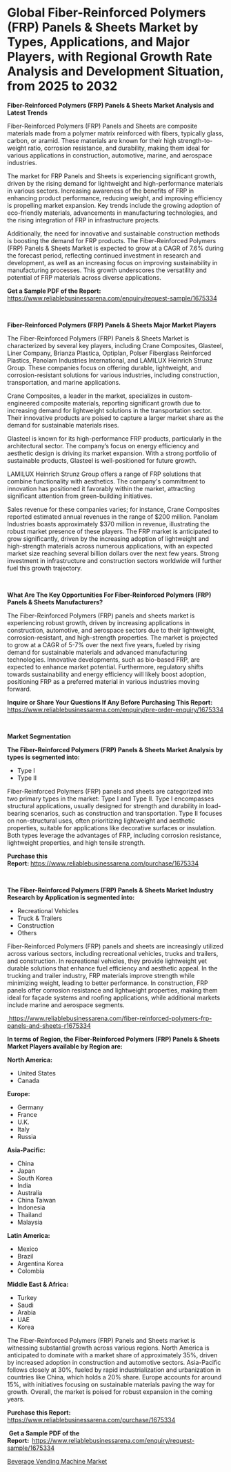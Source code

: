 <p><h1>Global Fiber-Reinforced Polymers (FRP) Panels & Sheets Market by Types, Applications, and Major Players, with Regional Growth Rate Analysis and Development Situation, from 2025 to 2032</h1></p><p><strong>Fiber-Reinforced Polymers (FRP) Panels & Sheets Market Analysis and Latest Trends</strong></p>
<p><p>Fiber-Reinforced Polymers (FRP) Panels and Sheets are composite materials made from a polymer matrix reinforced with fibers, typically glass, carbon, or aramid. These materials are known for their high strength-to-weight ratio, corrosion resistance, and durability, making them ideal for various applications in construction, automotive, marine, and aerospace industries.</p><p>The market for FRP Panels and Sheets is experiencing significant growth, driven by the rising demand for lightweight and high-performance materials in various sectors. Increasing awareness of the benefits of FRP in enhancing product performance, reducing weight, and improving efficiency is propelling market expansion. Key trends include the growing adoption of eco-friendly materials, advancements in manufacturing technologies, and the rising integration of FRP in infrastructure projects.</p><p>Additionally, the need for innovative and sustainable construction methods is boosting the demand for FRP products. The Fiber-Reinforced Polymers (FRP) Panels & Sheets Market is expected to grow at a CAGR of 7.6% during the forecast period, reflecting continued investment in research and development, as well as an increasing focus on improving sustainability in manufacturing processes. This growth underscores the versatility and potential of FRP materials across diverse applications.</p></p>
<p><strong>Get a Sample PDF of the Report:&nbsp;</strong> <a href="https://www.reliablebusinessarena.com/enquiry/request-sample/1675334?utm_campaign=2039&utm_medium=2&utm_source=Github&utm_content=ia&utm_term=25032025&utm_id=fiber-reinforced-polymers-frp-panels-sheets">https://www.reliablebusinessarena.com/enquiry/request-sample/1675334</a></p>
<p>&nbsp;</p>
<p><strong>Fiber-Reinforced Polymers (FRP) Panels & Sheets Major Market Players</strong></p>
<p><p>The Fiber-Reinforced Polymers (FRP) Panels & Sheets Market is characterized by several key players, including Crane Composites, Glasteel, Liner Company, Brianza Plastica, Optiplan, Polser Fiberglass Reinforced Plastics, Panolam Industries International, and LAMILUX Heinrich Strunz Group. These companies focus on offering durable, lightweight, and corrosion-resistant solutions for various industries, including construction, transportation, and marine applications.</p><p>Crane Composites, a leader in the market, specializes in custom-engineered composite materials, reporting significant growth due to increasing demand for lightweight solutions in the transportation sector. Their innovative products are poised to capture a larger market share as the demand for sustainable materials rises. </p><p>Glasteel is known for its high-performance FRP products, particularly in the architectural sector. The company’s focus on energy efficiency and aesthetic design is driving its market expansion. With a strong portfolio of sustainable products, Glasteel is well-positioned for future growth.</p><p>LAMILUX Heinrich Strunz Group offers a range of FRP solutions that combine functionality with aesthetics. The company's commitment to innovation has positioned it favorably within the market, attracting significant attention from green-building initiatives.</p><p>Sales revenue for these companies varies; for instance, Crane Composites reported estimated annual revenues in the range of $200 million. Panolam Industries boasts approximately $370 million in revenue, illustrating the robust market presence of these players. The FRP market is anticipated to grow significantly, driven by the increasing adoption of lightweight and high-strength materials across numerous applications, with an expected market size reaching several billion dollars over the next few years. Strong investment in infrastructure and construction sectors worldwide will further fuel this growth trajectory.</p></p>
<p>&nbsp;</p>
<p><strong>What Are The Key Opportunities For Fiber-Reinforced Polymers (FRP) Panels & Sheets Manufacturers?</strong></p>
<p><p>The Fiber-Reinforced Polymers (FRP) panels and sheets market is experiencing robust growth, driven by increasing applications in construction, automotive, and aerospace sectors due to their lightweight, corrosion-resistant, and high-strength properties. The market is projected to grow at a CAGR of 5-7% over the next five years, fueled by rising demand for sustainable materials and advanced manufacturing technologies. Innovative developments, such as bio-based FRP, are expected to enhance market potential. Furthermore, regulatory shifts towards sustainability and energy efficiency will likely boost adoption, positioning FRP as a preferred material in various industries moving forward.</p></p>
<p><strong>Inquire or Share Your Questions If Any Before Purchasing This Report:</strong> <a href="https://www.reliablebusinessarena.com/enquiry/pre-order-enquiry/1675334?utm_campaign=2039&utm_medium=2&utm_source=Github&utm_content=ia&utm_term=25032025&utm_id=fiber-reinforced-polymers-frp-panels-sheets">https://www.reliablebusinessarena.com/enquiry/pre-order-enquiry/1675334</a></p>
<p>&nbsp;</p>
<p><strong>Market Segmentation</strong></p>
<p><strong>The Fiber-Reinforced Polymers (FRP) Panels & Sheets Market Analysis by types is segmented into:</strong></p>
<p><ul><li>Type I</li><li>Type II</li></ul></p>
<p><p>Fiber-Reinforced Polymers (FRP) panels and sheets are categorized into two primary types in the market: Type I and Type II. Type I encompasses structural applications, usually designed for strength and durability in load-bearing scenarios, such as construction and transportation. Type II focuses on non-structural uses, often prioritizing lightweight and aesthetic properties, suitable for applications like decorative surfaces or insulation. Both types leverage the advantages of FRP, including corrosion resistance, lightweight properties, and high tensile strength.</p></p>
<p><strong>Purchase this Report:&nbsp;</strong><a href="https://www.reliablebusinessarena.com/purchase/1675334?utm_campaign=2039&utm_medium=2&utm_source=Github&utm_content=ia&utm_term=25032025&utm_id=fiber-reinforced-polymers-frp-panels-sheets">https://www.reliablebusinessarena.com/purchase/1675334</a></p>
<p>&nbsp;</p>
<p><strong>The Fiber-Reinforced Polymers (FRP) Panels & Sheets Market Industry Research by Application is segmented into:</strong></p>
<p><ul><li>Recreational Vehicles</li><li>Truck & Trailers</li><li>Construction</li><li>Others</li></ul></p>
<p><p>Fiber-Reinforced Polymers (FRP) panels and sheets are increasingly utilized across various sectors, including recreational vehicles, trucks and trailers, and construction. In recreational vehicles, they provide lightweight yet durable solutions that enhance fuel efficiency and aesthetic appeal. In the trucking and trailer industry, FRP materials improve strength while minimizing weight, leading to better performance. In construction, FRP panels offer corrosion resistance and lightweight properties, making them ideal for façade systems and roofing applications, while additional markets include marine and aerospace segments.</p></p>
<p><a href="https://www.reliablebusinessarena.com/fiber-reinforced-polymers-frp-panels-and-sheets-r1675334?utm_campaign=2039&utm_medium=2&utm_source=Github&utm_content=ia&utm_term=25032025&utm_id=fiber-reinforced-polymers-frp-panels-sheets">&nbsp;https://www.reliablebusinessarena.com/fiber-reinforced-polymers-frp-panels-and-sheets-r1675334</a></p>
<p><strong>In terms of Region, the Fiber-Reinforced Polymers (FRP) Panels & Sheets Market Players available by Region are:</strong></p>
<p>
    <p> <strong> North America: </strong>
        <ul>
            <li>United States</li>
            <li>Canada</li>
        </ul>
        </p> 
    <p> <strong> Europe: </strong>
        <ul>
            <li>Germany</li>
            <li>France</li>
            <li>U.K.</li>
            <li>Italy</li>
            <li>Russia</li>
        </ul>
        </p> 
    <p> <strong> Asia-Pacific: </strong>
        <ul>
            <li>China</li>
            <li>Japan</li>
            <li>South Korea</li>
            <li>India</li>
            <li>Australia</li>
            <li>China Taiwan</li>
            <li>Indonesia</li>
            <li>Thailand</li>
            <li>Malaysia</li>
        </ul>
        </p> 
    <p> <strong> Latin America: </strong>
        <ul>
            <li>Mexico</li>
            <li>Brazil</li>
            <li>Argentina Korea</li>
            <li>Colombia</li>
        </ul>
        </p> 
    <p> <strong> Middle East & Africa: </strong>
        <ul>
            <li>Turkey</li>
            <li>Saudi</li>
            <li>Arabia</li>
            <li>UAE</li>
            <li>Korea</li>
        </ul>
    </p>
    </p>
<p><p>The Fiber-Reinforced Polymers (FRP) Panels and Sheets market is witnessing substantial growth across various regions. North America is anticipated to dominate with a market share of approximately 35%, driven by increased adoption in construction and automotive sectors. Asia-Pacific follows closely at 30%, fueled by rapid industrialization and urbanization in countries like China, which holds a 20% share. Europe accounts for around 15%, with initiatives focusing on sustainable materials paving the way for growth. Overall, the market is poised for robust expansion in the coming years.</p></p>
<p><strong>Purchase this Report: </strong><a href="https://www.reliablebusinessarena.com/purchase/1675334?utm_campaign=2039&utm_medium=2&utm_source=Github&utm_content=ia&utm_term=25032025&utm_id=fiber-reinforced-polymers-frp-panels-sheets">https://www.reliablebusinessarena.com/purchase/1675334</a></p>
<p>&nbsp;<strong>Get a Sample PDF of the Report:&nbsp;&nbsp;</strong><a href="https://www.reliablebusinessarena.com/enquiry/request-sample/1675334?utm_campaign=2039&utm_medium=2&utm_source=Github&utm_content=ia&utm_term=25032025&utm_id=fiber-reinforced-polymers-frp-panels-sheets">https://www.reliablebusinessarena.com/enquiry/request-sample/1675334</a></p>
<p><strong></strong></p>
<p><p><a href="https://github.com/indrystar/Market-Research-Report-List-5/blob/main/beverage-vending-machine-market.md?utm_campaign=2039&utm_medium=2&utm_source=Github&utm_content=ia&utm_term=25032025&utm_id=fiber-reinforced-polymers-frp-panels-sheets">Beverage Vending Machine Market</a></p></p>